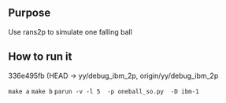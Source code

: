 ## Purpose
Use rans2p to simulate one falling ball 



## How to run it
336e495fb (HEAD -> yy/debug_ibm_2p, origin/yy/debug_ibm_2p

`make a`
`make b`
`parun -v -l 5  -p oneball_so.py  -D ibm-1`



